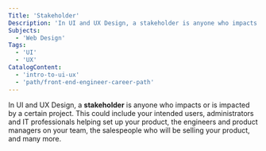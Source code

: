 ```yaml
---
Title: 'Stakeholder'
Description: 'In UI and UX Design, a stakeholder is anyone who impacts or is impacted by a certain project.'
Subjects:
  - 'Web Design'
Tags:
  - 'UI'
  - 'UX'
CatalogContent:
  - 'intro-to-ui-ux'
  - 'path/front-end-engineer-career-path'
---
```


In UI and UX Design, a **stakeholder** is anyone who impacts or is impacted by a certain project. This could include your intended users, administrators and IT professionals helping set up your product, the engineers and product managers on your team, the salespeople who will be selling your product, and many more.
